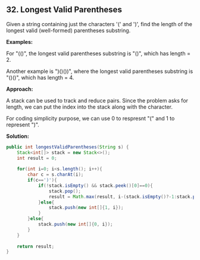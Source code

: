 ## 32. Longest Valid Parentheses

Given a string containing just the characters '(' and ')', find the length of the longest valid (well-formed) parentheses substring.

**Examples:** 

For "(()", the longest valid parentheses substring is "()", which has length = 2.

Another example is ")()())", where the longest valid parentheses substring is "()()", which has length = 4.

**Approach:**

A stack can be used to track and reduce pairs. Since the problem asks for length, we can put the index into the stack along with the character. 

For coding simplicity purpose, we can use 0 to respresnt "(" and 1 to represent ")".

**Solution:**

```java
public int longestValidParentheses(String s) {
    Stack<int[]> stack = new Stack<>();
    int result = 0;
 
    for(int i=0; i<s.length(); i++){
        char c = s.charAt(i);
        if(c==')'){
            if(!stack.isEmpty() && stack.peek()[0]==0){
                stack.pop();
                result = Math.max(result, i-(stack.isEmpty()?-1:stack.peek()[1]));
            }else{
                stack.push(new int[]{1, i});
            }
        }else{
            stack.push(new int[]{0, i});
        }
    }
 
    return result;
}
```